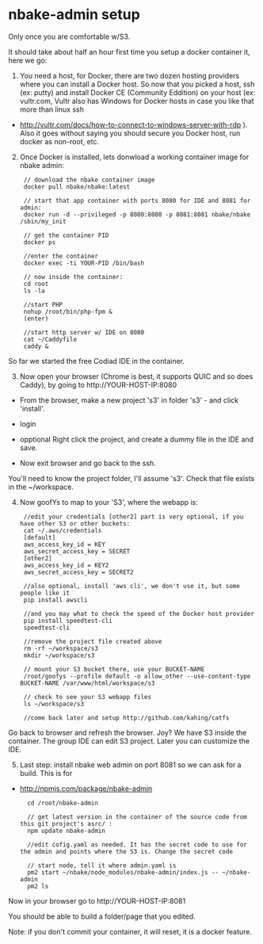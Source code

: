 # nbake-admin setup


Only once you are comfortable w/S3.

It should take about half an hour first time you setup a docker container it, here we go:

1. You need a host, for Docker, there are two dozen hosting providers where you can install a Docker host.
So now that you picked a host, ssh (ex: putty) and install Docker CE (Community Eddition) on your host (ex: vultr.com, Vultr also has Windows for Docker hosts in case you like that more than linux ssh
- http://vultr.com/docs/how-to-connect-to-windows-server-with-rdp
 ). Also it goes without saying you should secure you Docker host, run docker as non-root, etc.


2. Once Docker is installed, lets donwload a working container image for nbake admin:

		// download the nbake container image
		docker pull nbake/nbake:latest

		// start that app container with ports 8080 for IDE and 8081 for admin:
		docker run -d --privileged -p 8080:8080 -p 8081:8081 nbake/nbake /sbin/my_init

		// get the container PID
		docker ps

		//enter the container
		docker exec -ti YOUR-PID /bin/bash

		// now inside the container:
		cd root
		ls -la

		//start PHP
		nohup /root/bin/php-fpm &
		(enter)

		//start http server w/ IDE on 8080
		cat ~/Caddyfile
		caddy &

So far we started the free Codiad IDE in the container.

3. Now open your browser (Chrome is best, it supports QUIC and so does Caddy), by going to http://YOUR-HOST-IP:8080

- From the browser, make a new project 's3' in folder 's3' - and click 'install'.

- login

- opptional Right click the project, and create a dummy file in the IDE and save.

- Now exit browser and go back to the ssh.

You'll need to know the project folder, I'll assume 's3'. Check that file exists in the ~/workspace.

4. Now goofYs to map to your 'S3', where the webapp is:

		//edit your credentials [other2] part is very optional, if you have other S3 or other buckets:
		cat ~/.aws/credentials
		[default]
		aws_access_key_id = KEY
		aws_secret_access_key = SECRET
		[other2]
		aws_access_key_id = KEY2
		aws_secret_access_key = SECRET2

		//also optional, install 'aws cli', we don't use it, but some people like it
		pip install awscli

		//and you may what to check the speed of the Docker host provider
		pip install speedtest-cli
		speedtest-cli

		//remove the project file created above
		rm -rf ~/workspace/s3
		mkdir ~/workspace/s3

		// mount your S3 bucket there, use your BUCKET-NAME
		/root/goofys --profile default -o allow_other --use-content-type BUCKET-NAME /var/www/html/workspace/s3

		// check to see your S3 webapp files
		ls ~/workspace/s3

		//come back later and setup http://github.com/kahing/catfs

Go back to browser and refresh the browser. Joy? We have S3 inside the container. The group IDE can edit S3 project. Later you can customize the IDE.

5. Last step: install nbake web admin on port 8081 so we can ask for a build. This is for
- http://npmjs.com/package/nbake-admin

		cd /root/nbake-admin

		// get latest version in the container of the source code from this git project's asrc/ :
		npm update nbake-admin

		//edit cofig.yaml as needed. It has the secret code to use for the admin and points where the S3 is. Change the secret code

		// start node, tell it where admin.yaml is
		pm2 start ~/nbake/node_modules/nbake-admin/index.js -- ~/nbake-admin
		pm2 ls

Now in your browser go to http://YOUR-HOST-IP:8081

You should be able to build a folder/page that you edited.


Note: if you don't commit your container, it will reset, it is a docker feature.


